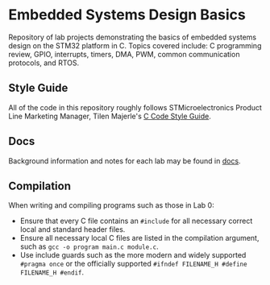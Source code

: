 # Embedded Systems Design Basics
Repository of lab projects demonstrating the basics of embedded systems design on the STM32 platform in C. Topics covered include: C programming review, GPIO, interrupts, timers, DMA, PWM, common communication protocols, and RTOS.

## Style Guide
All of the code in this repository roughly follows STMicroelectronics Product Line Marketing Manager, Tilen Majerle's [C Code Style Guide](https://github.com/MaJerle/c-code-style).

## Docs
Background information and notes for each lab may be found in [docs](/docs).

## Compilation
When writing and compiling programs such as those in Lab 0:
* Ensure that every C file contains an `#include` for all necessary correct local and standard header files.
* Ensure all necessary local C files are listed in the compilation argument, such as `gcc -o program main.c module.c`.
* Use include guards such as the more modern and widely supported `#pragma once` or the officially supported `#ifndef FILENAME_H #define FILENAME_H #endif`.
